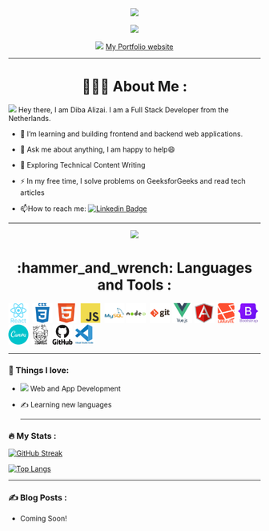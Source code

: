   <div id="header" align="center">
  <img src="https://media.giphy.com/media/sULKEgDMX8LcI/giphy.gif" width="300"/>
  
  ![](https://komarev.com/ghpvc/?username=dibaalizai&color=ff69b4)
</div>

  
<div id="header" align="center">
 <img src="https://media.giphy.com/media/kclW4QLTnLmfvshm0l/giphy.gif" width="30"/> <a href="https://dibaalizai.github.io/">My Portfolio website</a> 
</div>

---
   <div align="center">
    <h1> 🙋🏻‍♀️ About Me : </h1> 
  </div>

  
<img src="https://media.giphy.com/media/hvRJCLFzcasrR4ia7z/giphy.gif" width="20px"/> Hey there, I am Diba Alizai. I am a Full Stack Developer from the Netherlands. 

- :telescope: I’m learning and building frontend and backend web applications.

- 💬 Ask me about anything, I am happy to help😄

- :seedling: Exploring Technical Content Writing

- :zap: In my free time, I solve problems on GeeksforGeeks and read tech articles

- :mailbox:How to reach me: [![Linkedin Badge](https://img.shields.io/badge/-linkedin-blue?style=flat&logo=Linkedin&logoColor=white)](https://www.linkedin.com/in/dibaalizai/)
<div id="badges" >
  

  

   
   ---
  <div align="center">
  <img src="https://media.giphy.com/media/L1R1tvI9svkIWwpVYr/giphy.gif" width="200"/>
  </div>
  
   <div align="center">
     <h1> :hammer_and_wrench: Languages and Tools : </h1>
  </div>


<div>
  <img src="https://github.com/devicons/devicon/blob/master/icons/react/react-original-wordmark.svg" title="React" alt="React" width="40" height="40"/>&nbsp;
  <img src="https://github.com/devicons/devicon/blob/master/icons/css3/css3-plain-wordmark.svg"  title="CSS3" alt="CSS" width="40" height="40"/>&nbsp;
  <img src="https://github.com/devicons/devicon/blob/master/icons/html5/html5-original.svg" title="HTML5" alt="HTML" width="40" height="40"/>&nbsp;
  <img src="https://github.com/devicons/devicon/blob/master/icons/javascript/javascript-original.svg" title="JavaScript" alt="JavaScript" width="40" height="40"/>&nbsp;
  <img src="https://github.com/devicons/devicon/blob/master/icons/mysql/mysql-original-wordmark.svg" title="MySQL" **alt="MySQL" width="40" height="40"/>
  <img src="https://github.com/devicons/devicon/blob/master/icons/nodejs/nodejs-original-wordmark.svg" title="NodeJS" alt="NodeJS" width="40" height="40"/>&nbsp;
  <img src="https://github.com/devicons/devicon/blob/master/icons/git/git-original-wordmark.svg" title="Git" **alt="Git" width="40" height="40"/>
  <img src="https://github.com/devicons/devicon/blob/master/icons/vuejs/vuejs-original-wordmark.svg" title="Vue" **alt="Vue" width="40" height="40"/>
  <img src="https://github.com/devicons/devicon/blob/master/icons/angularjs/angularjs-original.svg" title="Angular" **alt="Angular" width="40" height="40"/>
  <img src="https://github.com/devicons/devicon/blob/master/icons/laravel/laravel-plain-wordmark.svg" title="Laravel" **alt="Laravel" width="40" height="40"/>
  <img src="https://github.com/devicons/devicon/blob/master/icons/bootstrap/bootstrap-original-wordmark.svg" title="Bootstrap" **alt="Bootstrap" width="40" height="40"/>
  <img src="https://github.com/devicons/devicon/blob/master/icons/canva/canva-original.svg" title="Canva" **alt="Canva" width="40" height="40"/>
  <img src="https://github.com/devicons/devicon/blob/master/icons/composer/composer-line-wordmark.svg" title="Composer" **alt="Composer" width="40" height="40"/>
  <img src="https://github.com/devicons/devicon/blob/master/icons/github/github-original-wordmark.svg" title="GitHub" **alt="GitHub" width="40" height="40"/>
  <img src="https://github.com/devicons/devicon/blob/master/icons/vscode/vscode-original-wordmark.svg" title="VSCode" **alt="VSCode" width="40" height="40"/>
 
</div>
  
  
---

### 💙 Things I love: 

- <img src="https://media.giphy.com/media/WUlplcMpOCEmTGBtBW/giphy.gif" width="30"> Web and App Development
- ✍️ Learning new languages
  
  ---

### :fire: My Stats :
  
[![GitHub Streak](http://github-readme-streak-stats.herokuapp.com?user=dibaalizai)](https://git.io/streak-stats)
  
[![Top Langs](https://github-readme-stats.vercel.app/api/top-langs/?username=dibaalizai)](https://github.com/anuraghazra/github-readme-stats)

---

### :writing_hand: Blog Posts :
  
  - Coming Soon!
  
 

